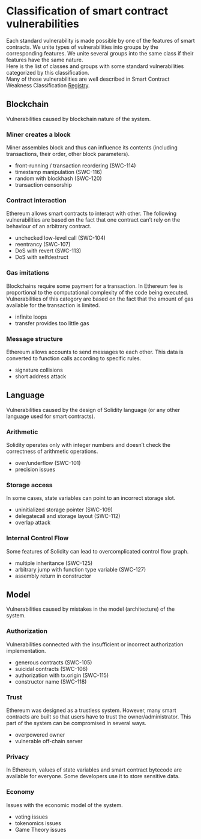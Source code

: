# Classification of smart contract vulnerabilities
Each standard vulnerability is made possible by one of the features of smart contracts. We unite types of vulnerabilities into groups by the corresponding features. We unite several groups into the same class if their features have the same nature.  
Here is the list of classes and groups with some standard vulnerabilities categorized by this classification.  
Many of those vulnerabilities are well described in Smart Contract Weakness Classification [Registry](https://github.com/SmartContractSecurity/SWC-registry).  

## Blockchain
Vulnerabilities caused by blockchain nature of the system.

### Miner creates a block
Miner assembles block and thus can influence its contents (including transactions, their order, other block parameters). 
- front-running / transaction reordering (SWC-114)
- timestamp manipulation (SWC-116)
- random with blockhash (SWC-120)
- transaction censorship

### Contract interaction
Ethereum allows smart contracts to interact with other. The following vulnerabilities are based on the fact that one contract can’t rely on the behaviour of an arbitrary contract.
- unchecked low-level call (SWC-104)
- reentrancy (SWC-107)
- DoS with revert (SWC-113)
- DoS with selfdestruct

### Gas imitations
Blockchains require some payment for a transaction. In Ethereum fee is proportional to the computational complexity of the code being executed. Vulnerabilities of this category are based on the fact that the amount of gas available for the transaction is limited.
- infinite loops
- transfer provides too little gas

### Message structure
Ethereum allows accounts to send messages to each other. This data is converted to function calls according to specific rules. 
- signature collisions
- short address attack

## Language
Vulnerabilities caused by the design of Solidity language (or any other language used for smart contracts).

### Arithmetic
Solidity operates only with integer numbers and doesn’t check the correctness of arithmetic operations.
- over/underflow (SWC-101)
- precision issues

### Storage access
In some cases, state variables can point to an incorrect storage slot.
- uninitialized storage pointer (SWC-109)
- delegatecall and storage layout (SWC-112)
- overlap attack

### Internal Control Flow
Some features of Solidity can lead to overcomplicated control flow graph.
- multiple inheritance (SWC-125)
- arbitrary jump with function type variable (SWC-127)
- assembly return in constructor

## Model
Vulnerabilities caused by mistakes in the model (architecture) of the system.

### Authorization
Vulnerabilities connected with the insufficient or incorrect authorization implementation.
- generous contracts (SWC-105)
- suicidal contracts (SWC-106)
- authorization with tx.origin (SWC-115)
- constructor name (SWC-118)

### Trust
Ethereum was designed as a trustless system. However, many smart contracts are built so that users have to trust the owner/administrator. This part of the system can be compromised in several ways.
- overpowered owner
- vulnerable off-chain server

### Privacy
In Ethereum, values of state variables and smart contract bytecode are available for everyone. Some developers use it to store sensitive data.

### Economy
Issues with the economic model of the system.
- voting issues
- tokenomics issues
- Game Theory issues